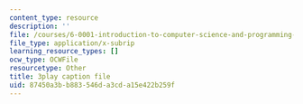 ```yaml
---
content_type: resource
description: ''
file: /courses/6-0001-introduction-to-computer-science-and-programming-in-python-fall-2016/87450a3bb883546da3cda15e422b259f_RvRKT-jXvko.vtt
file_type: application/x-subrip
learning_resource_types: []
ocw_type: OCWFile
resourcetype: Other
title: 3play caption file
uid: 87450a3b-b883-546d-a3cd-a15e422b259f
---
```

